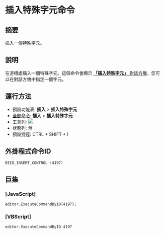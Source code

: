 # 插入特殊字元命令

## 摘要

插入一個特殊字元。

## 說明

在游標處插入一個特殊字元。這個命令會顯示
[**「插入特殊字元」** 對話方塊](../../dlg/insert_special/index)，您可以在對話方塊中指定一個字元。

## 運行方法

- 預設功能表: **插入** \> **插入特殊字元**
- [全部命令](../tools/all_commands): **插入** \> **插入特殊字元**
- 工具列: ![](../../images/insertcontrol..png)
- 狀態列: 無
- 預設捷徑: CTRL + SHIFT + I

## 外掛程式命令ID

```
EEID_INSERT_CONTROL (4197)
```

## 巨集

### \[JavaScript\]

```
editor.ExecuteCommandByID(4197);
```

### \[VBScript\]

```
editor.ExecuteCommandByID 4197
```
